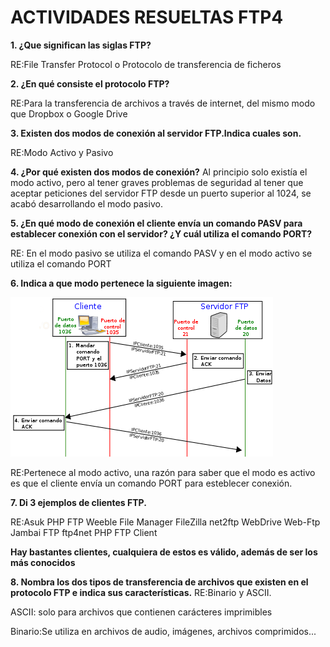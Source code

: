 # ACTIVIDADES RESUELTAS FTP4

**1. ¿Que significan las siglas **FTP**?**

 RE:File Transfer Protocol o Protocolo de transferencia de ficheros

**2. ¿En qué consiste el protocolo FTP?**

RE:Para la transferencia de archivos a través de internet, del mismo modo que Dropbox o Google Drive

**3. Existen dos modos de conexión al servidor FTP.Indica cuales son.**

RE:Modo Activo y Pasivo

**4. ¿Por qué existen dos modos de conexión?**
Al principio solo existía el modo activo, pero al tener graves problemas de seguridad al tener que aceptar peticiones del servidor FTP desde un puerto superior al 1024, se acabó desarrollando el modo pasivo.

**5. ¿En qué modo de conexión el cliente envía un comando **PASV** para establecer conexión con el servidor? ¿Y cuál
utiliza el comando **PORT**?**

RE: En el modo pasivo se utiliza el comando PASV y en el modo activo se utiliza el comando PORT

**6. Indica a que modo pertenece la siguiente imagen:**

![ImagenActivo](420px-Activo.svg.png)

RE:Pertenece al modo activo, una razón para saber que el modo es activo es que el cliente envía un comando PORT para esteblecer conexión.

**7. Di 3 ejemplos de clientes FTP.**


RE:Asuk PHP FTP
Weeble File Manager
FileZilla
net2ftp
WebDrive
Web-Ftp
Jambai FTP
ftp4net
PHP FTP Client

**Hay bastantes clientes, cualquiera de estos es válido, además de ser los más conocidos**

**8. Nombra los dos tipos de transferencia de archivos que existen en el protocolo FTP e indica sus características.**
RE:Binario y ASCII.

ASCII: solo para archivos que contienen carácteres imprimibles

Binario:Se utiliza en archivos de audio, imágenes, archivos comprimidos...
